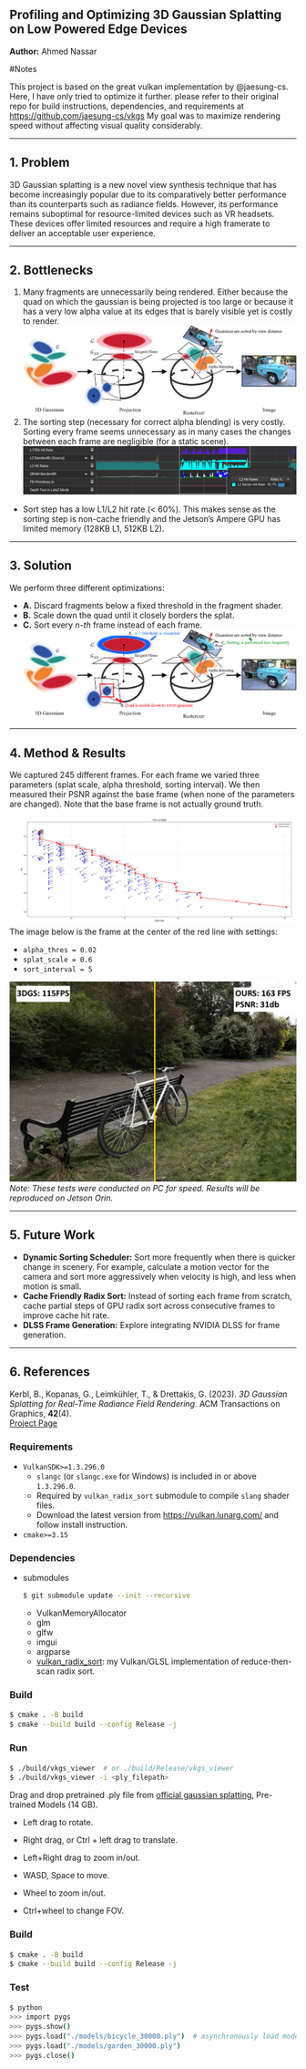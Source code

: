 ## Profiling and Optimizing 3D Gaussian Splatting on Low Powered Edge Devices
**Author:** Ahmed Nassar  


#Notes

This project is based on the great vulkan implementation by @jaesung-cs. Here, I have only tried to optimize it further. please refer to their original repo for build instructions, dependencies, and requirements at https://github.com/jaesung-cs/vkgs
My goal was to maximize rendering speed without affecting visual quality considerably.





---

## 1. Problem
3D Gaussian splatting is a new novel view synthesis technique that has become increasingly popular due to its comparatively better performance than its counterparts such as radiance fields. However, its performance remains suboptimal for resource-limited devices such as VR headsets. These devices offer limited resources and require a high framerate to deliver an acceptable user experience.

---

## 2. Bottlenecks
1. Many fragments are unnecessarily being rendered. Either because the quad on which the gaussian is being projected is too large or because it has a very low alpha value at its edges that is barely visible yet is costly to render.
![unnessicary fragment rendering](media/gs.png)  
3. The sorting step (necessary for correct alpha blending) is very costly. Sorting every frame seems unnecessary as in many cases the changes between each frame are negligible (for a static scene).
![Captured from Nsight Graphics’s Trace Profiler on the Jetson Orin.](media/l2lowcache.png)
  - Sort step has a low L1/L2 hit rate (< 60%). This makes sense as the sorting step is non-cache friendly and the Jetson’s Ampere GPU has limited memory (128KB L1, 512KB L2).   

---

## 3. Solution
We perform three different optimizations:
- **A.** Discard fragments below a fixed threshold in the fragment shader.  
- **B.** Scale down the quad until it closely borders the splat.  
- **C.** Sort every *n-th* frame instead of each frame.
  ![optimizations](media/gsopt.png)  

---

## 4. Method & Results
We captured 245 different frames. For each frame we varied three parameters (splat scale, alpha threshold, sorting interval). We then measured their PSNR against the base frame (when none of the parameters are changed). Note that the base frame is not actually ground truth.


![The **Pareto frontier** (in red) shows us the optimal images (with their parameter values).](media\finale.png) The image below is the frame at the center of the red line with settings:
- `alpha_thres = 0.02`  
- `splat_scale = 0.6`  
- `sort_interval = 5`  


![Comparison between Vanilla Vulkan implementation and our modified renderer](media/comp.png)
*Note: These tests were conducted on PC for speed. Results will be reproduced on Jetson Orin.*

---

## 5. Future Work
- **Dynamic Sorting Scheduler:** Sort more frequently when there is quicker change in scenery. For example, calculate a motion vector for the camera and sort more aggressively when velocity is high, and less when motion is small.  
- **Cache Friendly Radix Sort:** Instead of sorting each frame from scratch, cache partial steps of GPU radix sort across consecutive frames to improve cache hit rate.  
- **DLSS Frame Generation:** Explore integrating NVIDIA DLSS for frame generation.  

---

## 6. References
Kerbl, B., Kopanas, G., Leimkühler, T., & Drettakis, G. (2023). *3D Gaussian Splatting for Real-Time Radiance Field Rendering*. ACM Transactions on Graphics, **42**(4).  
[Project Page](https://repo-sam.inria.fr/fungraph/3d-gaussian-splatting/)




### Requirements
- `VulkanSDK>=1.3.296.0`
  - `slangc` (or `slangc.exe` for Windows) is included in or above `1.3.296.0`.
  - Required by `vulkan_radix_sort` submodule to compile `slang` shader files.
  - Download the latest version from https://vulkan.lunarg.com/ and follow install instruction.
- `cmake>=3.15`


### Dependencies
- submodules
  ```bash
  $ git submodule update --init --recursive
  ```
  - VulkanMemoryAllocator
  - glm
  - glfw
  - imgui
  - argparse
  - [vulkan_radix_sort](https://github.com/jaesung-cs/vulkan_radix_sort): my Vulkan/GLSL implementation of reduce-then-scan radix sort.


### Build
```bash
$ cmake . -B build
$ cmake --build build --config Release -j
```


### Run
```bash
$ ./build/vkgs_viewer  # or ./build/Release/vkgs_viewer
$ ./build/vkgs_viewer -i <ply_filepath>
```
Drag and drop pretrained .ply file from [official gaussian splatting](https://github.com/graphdeco-inria/gaussian-splatting), Pre-trained Models (14 GB).

- Left drag to rotate.

- Right drag, or Ctrl + left drag to translate.

- Left+Right drag to zoom in/out.

- WASD, Space to move.

- Wheel to zoom in/out.

- Ctrl+wheel to change FOV.





### Build


```bash
$ cmake . -B build
$ cmake --build build --config Release -j
```


### Test

```bash
$ python
>>> import pygs
>>> pygs.show()
>>> pygs.load("./models/bicycle_30000.ply")  # asynchronously load model to viewer
>>> pygs.load("./models/garden_30000.ply")
>>> pygs.close()
```
